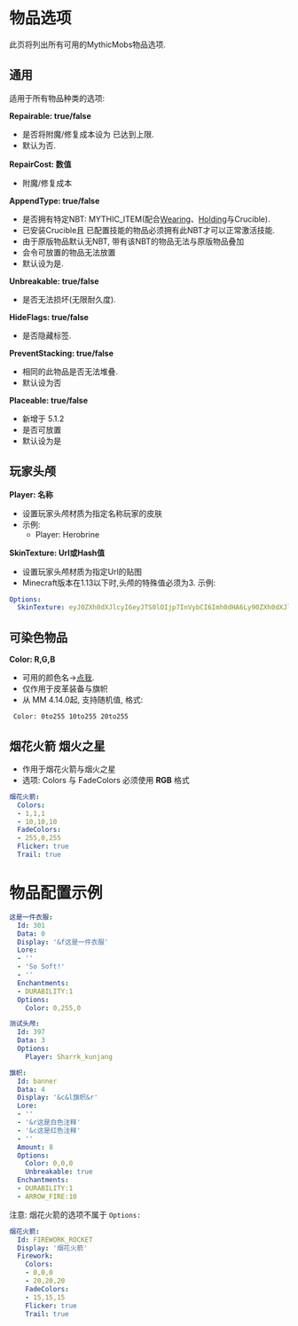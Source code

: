物品选项
============

此页将列出所有可用的MythicMobs物品选项.

通用
-----------------

适用于所有物品种类的选项:

**Repairable: true/false**

  - 是否将附魔/修复成本设为 已达到上限.
  - 默认为否.

**RepairCost: 数值**

  - 附魔/修复成本

**AppendType: true/false**

  - 是否拥有特定NBT: MYTHIC_ITEM(配合[Wearing](/条件/Wearing)、[Holding](/条件/Holding)与Crucible).
  - 已安装Crucible且
已配置技能的物品必须拥有此NBT才可以正常激活技能.
  - 由于原版物品默认无NBT, 带有该NBT的物品无法与原版物品叠加
  - 会令可放置的物品无法放置
  - 默认设为是.

**Unbreakable: true/false**

  - 是否无法损坏(无限耐久度).

**HideFlags: true/false**

  - 是否隐藏标签.

**PreventStacking: true/false**

  - 相同的此物品是否无法堆叠.
  - 默认设为否

**Placeable: true/false**
  - 新增于 5.1.2
  - 是否可放置
  - 默认设为是

玩家头颅
-----------

**Player: 名称**

  - 设置玩家头颅材质为指定名称玩家的皮肤
  - 示例:
    - Player: Herobrine

**SkinTexture: Url或Hash值**

  - 设置玩家头颅材质为指定Url的贴图
  - Minecraft版本在1.13以下时,头颅的特殊值必须为3.
示例:
```yml
Options:
  SkinTexture: eyJ0ZXh0dXJlcyI6eyJTS0lOIjp7InVybCI6Imh0dHA6Ly90ZXh0dXJlcy5taW5lY3JhZnQubmV0L3RleHR1cmUvODdlMGFhOTQzM2RiYTliNzU5MzJhMTFkYzk0ZDQwNmJkZTE5ZTg2MzUxNDIxNDkyYjNlZDM3OGM4ZTFhN2NjIn19fQ==
```
可染色物品
-------------

**Color: R,G,B**

-   可用的颜色名->[点我](https://hub.spigotmc.org/javadocs/bukkit/org/bukkit/DyeColor.html).
-   仅作用于皮革装备与旗帜
-   从 MM 4.14.0起, 支持随机值, 格式:
```
 Color: 0to255 10to255 20to255
```

**烟花火箭 烟火之星**
--------------------

* 作用于烟花火箭与烟火之星
* 选项: Colors 与 FadeColors 必须使用 **RGB** 格式

```yml
烟花火箭:
  Colors:
  - 1,1,1
  - 10,10,10
  FadeColors:
  - 255,0,255
  Flicker: true
  Trail: true
```

物品配置示例
========
```yml
这是一件衣服:
  Id: 301
  Data: 0
  Display: '&f这是一件衣服'
  Lore:
  - ''
  - 'So Soft!'
  - ''
  Enchantments:
  - DURABILITY:1
  Options:
    Color: 0,255,0
```

```yml
测试头颅:
  Id: 397
  Data: 3
  Options:
    Player: Sharrk_kunjang
```

```yml
旗帜:
  Id: banner
  Data: 4
  Display: '&c&l旗帜&r'
  Lore:
  - ''
  - '&r这是白色注释'
  - '&c这是红色注释'
  - ''
  Amount: 8
  Options:
    Color: 0,0,0
    Unbreakable: true
  Enchantments:
  - DURABILITY:1
  - ARROW_FIRE:10
```
注意: 烟花火箭的选项不属于 `Options:`
```yml
烟花火箭:
  Id: FIREWORK_ROCKET
  Display: '烟花火箭'
  Firework:
    Colors:
    - 0,0,0
    - 20,20,20
    FadeColors:
    - 15,15,15
    Flicker: true
    Trail: true
```